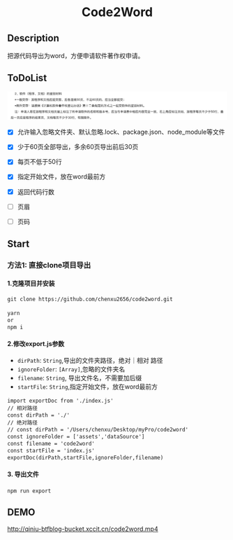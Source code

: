 <h1 style="display: block; text-align: center; width:100%">Code2Word</h1>

## Description

把源代码导出为word，方便申请软件著作权申请。

## ToDoList
![官方要求](./images/require.jpg)

- [x] 允许输入忽略文件夹、默认忽略.lock、package.json、node_module等文件
- [x] 少于60页全部导出，多余60页导出前后30页
- [x] 每页不低于50行
- [x] 指定开始文件，放在word最前方
- [x] 返回代码行数
- [ ] 页眉
- [ ] 页码


## Start
### 方法1: 直接clone项目导出
#### 1.克隆项目并安装
```
git clone https://github.com/chenxu2656/code2word.git

yarn 
or
npm i
```
#### 2.修改export.js参数

- `dirPath`: `String`,导出的文件夹路径，绝对｜相对 路径
- `ignoreFolder`: `[Array]`,忽略的文件夹名
- `filename`: `String`, 导出文件名，不需要加后缀
- `startFile`: `String`,指定开始文件，放在word最前方
```
import exportDoc from './index.js'
// 相对路径
const dirPath = './'
// 绝对路径
// const dirPath = '/Users/chenxu/Desktop/myPro/code2word'
const ignoreFolder = ['assets','dataSource']
const filename = 'code2word'
const startFile = 'index.js'
exportDoc(dirPath,startFile,ignoreFolder,filename)
```

#### 3. 导出文件

`npm run export`

## DEMO

http://qiniu-btfblog-bucket.xccit.cn/code2word.mp4
